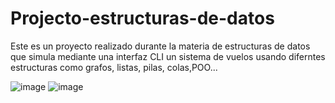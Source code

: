 # Projecto-estructuras-de-datos
Este es un proyecto realizado durante la materia de estructuras de datos que simula mediante una interfaz CLI un sistema de vuelos usando diferntes estructuras como grafos, listas, pilas, colas,POO...

![image](https://user-images.githubusercontent.com/62716464/165649532-3b69675b-72e2-4992-a123-1e23ee94cf7b.png)
![image](https://user-images.githubusercontent.com/62716464/165649657-a96a30f2-3da5-48f7-934b-89af76571888.png)
